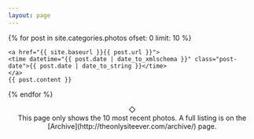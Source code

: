 ```yaml
---
layout: page
---
```


{% for post in site.categories.photos ofset: 0 limit: 10 %}

  <article class="post">
    <!--<h4 class="post-title" align="center">
      <a href="{{ site.baseurl }}{{ post.url }}">
        {{ post.title }}
      </a>
    </h4>-->

    <a href="{{ site.baseurl }}{{ post.url }}">
    <time datetime="{{ post.date | date_to_xmlschema }}" class="post-date">{{ post.date | date_to_string }}</time>
    </a>
    {{ post.content }}

  </article> 

{% endfor %}

<p align="center">
   &#x25c7;
   <br />
   This page only shows the 10 most recent photos. A full listing is on the [Archive](http://theonlysiteever.com/archive/) page.
</p>
